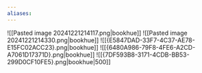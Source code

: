 ```yaml
---
aliases:
---
```

![[Pasted image 20241221214117.png|bookhue]]
![[Pasted image 20241221214330.png|bookhue]]
![[{E5847DAD-33F7-4C37-AE78-E15FC02ACC23}.png|bookhue]]
![[{6480A986-79F8-4FE6-A2CD-A7061D17371D}.png|bookhue]]
![[{7DF593B8-3171-4CDB-BB53-299D0CF10FE5}.png|bookhue|500]]